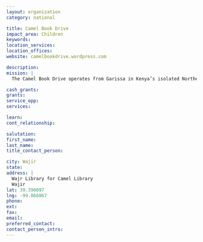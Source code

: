 ```yaml
---
layout: organization
category: national

title: Camel Book Drive
impact_area: Children
keywords: 
location_services: 
location_offices: 
website: camelbookdrive.wordpress.com

description: 
mission: |
  The Camel Book Drive operates from Garissa in Kenya’s isolated Northeastern Provinc near the unstable border with Somalia. Initially launched with three camels on Oct. 14, 1996, the library now uses 12 camels traveling to four settlements per day, four days per week. The camel library is now operating also in Wajir, Kenya, even further to the northeast. The camels bring books to a semi-nomadic people who live with drought, famine and chronic poverty. The books are spread out on grass mats beneath an acacia tree, and the library patrons, often barefoot, sometimes joined by goats or donkeys, gather with great excitement to choose their books until the next visit. The books are written in English or Swahili, the two official primary of Kenya.

cash_grants: 
grants: 
service_opp: 
services: 

learn: 
cont_relationship: 

salutation: 
first_name: 
last_name: 
title_contact_person: 

city: Wajir
state: 
address: |
  Wajr Library for Camel Library  
  Wajir  
lat: 39.390897
lng: -99.066067
phone: 
ext: 
fax: 
email: 
preferred_contact: 
contact_person_intro: 
---
```

